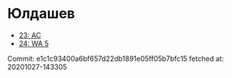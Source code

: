 # Юлдашев
- [23: AC](23.md)
- [24: WA 5](24.md)

Commit: e1c1c93400a6bf657d22db1891e05ff05b7bfc15
 fetched at: 20201027-143305
